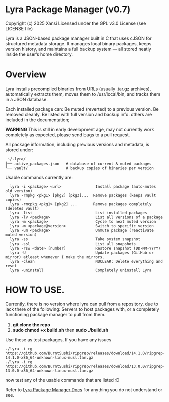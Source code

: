 # Lyra Package Manager (v0.7)
Copyright (c) 2025 Xansi
Licensed under the GPL v3.0 License (see LICENSE file)

Lyra is a JSON-based package manager built in C that uses cJSON for structured metadata storage.
It manages local binary packages, keeps version history, and maintains a full backup system — all stored neatly inside the user’s home directory.

# Overview

Lyra installs precompiled binaries from URLs (usually .tar.gz archives), automatically extracts them, moves them to /usr/local/bin, and tracks them in a JSON database.

Each installed package can:
Be muted (reverted) to a previous version.
Be removed cleanly.
Be listed with full version and backup info.
others are included in the documentation;

**WARNING**
This is still in early development age, may not currently work completely as expected, please send bugs to a pull request.

All package information, including previous versions and metadata, is stored under:
```
 ~/.lyra/
├── active_packages.json   # database of current & muted packages
└── vault/                 # backup copies of binaries per version
```

Usable commands currently are:
```
  lyra -i <package> <url>               Install package (auto-mutes old version)
  lyra -rmpkg <pkg1> [pkg2] [pkg3]...  Remove packages (keeps vault copies)
  lyra -rmcpkg <pkg1> [pkg2] ...       Remove packages completely (deletes vault)
  lyra -list                            List installed packages
  lyra -lv <package>                    List all versions of a package
  lyra -m <package>                     Cycle to next muted version
  lyra -m <package@version>             Switch to specific version
  lyra -um <package>                    Unmute package (reactivate muted version)
  lyra -ss                              Take system snapshot
  lyra -ssl                             List all snapshots
  lyra -rsw <date> [number]             Restore snapshot (DD-MM-YYYY)
  lyra -U                               Update packages (GitHub or mirror) atleast whenever I make the mirrors.
  lyra -clean                           NUCLEAR: Delete everything and reset
  lyra -uninstall                       Completely uninstall Lyra
```

# HOW TO USE.
Currently, there is no version where lyra can pull from a repository, due to lack there of the following:
Servers to host packages with,
or a completely functioning package manager to pull from them.

1. **git clone the repo**
2. **sudo chmod +x build.sh** then **sudo ./build.sh**

Use these as test packages, If you have any issues
```
./lyra -i rg https://github.com/BurntSushi/ripgrep/releases/download/14.1.0/ripgrep-14.1.0-x86_64-unknown-linux-musl.tar.gz
./lyra -i rg https://github.com/BurntSushi/ripgrep/releases/download/13.0.0/ripgrep-13.0.0-x86_64-unknown-linux-musl.tar.gz
```

now test any of the usable commands that are listed :D

Refer to [Lyra Package Manager Docs](https://docs.google.com/document/d/1OVEcteiQob15ftbCBXE5kjshAIQ0-OPxq-sOjcwaShY/edit?usp=sharing) for anything you do not understand or see.
